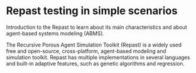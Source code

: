 # Repast testing in simple scenarios

Introduction to the Repast to learn about its main characteristics and about agent-based systems modeling (ABMS).

The Recursive Porous Agent Simulation Toolkit (Repast) is a widely used free and open-source, cross-platform, agent-based modeling and simulation toolkit. Repast has multiple implementations in several languages and built-in adaptive features, such as genetic algorithms and regression.


